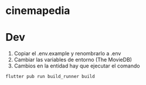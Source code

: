 # cinemapedia

# Dev

1. Copiar el .env.example y renombrarlo a .env
2. Cambiar las variables de entorno (The MovieDB)
3. Cambios en la entidad hay que ejecutar el comando
```
flutter pub run build_runner build
```
